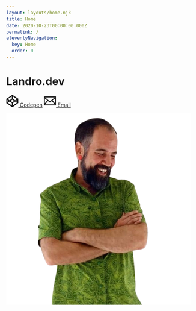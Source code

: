```yaml
---
layout: layouts/home.njk
title: Home
date: 2020-10-23T00:00:00.000Z
permalink: /
eleventyNavigation:
  key: Home
  order: 0
---
```


# Landro.dev

[<svg height="32" width="32" xmlns="http://www.w3.org/2000/svg"><path d="M32 10.9v-.2-.2-.2-.1s0-.1-.1-.1V10s0-.1-.1-.1l-.1-.1s-.1 0-.1-.1h-.1L16.8.2c-.5-.3-1.1-.3-1.5 0L.6 10H.5s-.1 0-.1.1l-.1.1-.1.1v.1s0 .1-.1.1V22s0 .1.1.1v.1s0 .1.1.1l.1.1s.1 0 .1.1h.1l14.6 9.8c.2.2.5.2.8.2s.5-.1.8-.2L31.4 22h.1s.1 0 .1-.1l.1-.1.1-.1v-.1s0-.1.1-.1v-.2-.2-.2-.1V10.9c.1.2.1.1.1 0zm-14.6-7l10.8 7.2-4.8 3.2-6-4zm-2.8 0v6.4l-6 4-4.8-3.2zM2.8 13.7L6.2 16l-3.4 2.3zm11.8 14.4L3.9 20.9l4.8-3.2 6 4v6.4zm1.4-8.8L11.1 16l4.9-3.3 4.9 3.3zm1.4 8.8v-6.4l6-4 4.8 3.2zm11.8-9.8L25.8 16l3.4-2.3z" fill="currentColor"/></svg> Codepen](https://codepen.io/adhocracy)
[<svg xmlns="http://www.w3.org/2000/svg" height="32" width="32" viewBox="0 0 24 24"><defs/><path d="M0 3v18h24V3H0zm6.623 7.929L2 16.641V7.183l4.623 3.746zM2.482 5h19.035L12 12.713 2.482 5zm5.694 7.188L12 15.287l3.83-3.104L21.442 19H2.663l5.513-6.812zm9.208-1.264L22 7.183v9.348l-4.616-5.607z" fill="currentColor"/></svg> Email](mailto:j@landro.dev)

![Smiling in bright green shirt with arms gently folded and head turned to the side](/static/img/profile-photo.png#profile)
